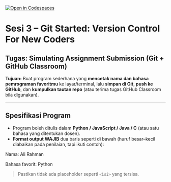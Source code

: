 [![Open in Codespaces](https://classroom.github.com/assets/launch-codespace-2972f46106e565e64193e422d61a12cf1da4916b45550586e14ef0a7c637dd04.svg)](https://classroom.github.com/open-in-codespaces?assignment_repo_id=20199343)
# Sesi 3 – Git Started: Version Control For New Coders

## Tugas: Simulating Assignment Submission (Git + GitHub Classroom)

**Tujuan:** Buat program sederhana yang **mencetak nama dan bahasa pemrograman favoritmu** ke layar/terminal, lalu **simpan di Git**, **push ke GitHub**, dan **kumpulkan tautan repo** (atau terima tugas GitHub Classroom bila digunakan).

---

## Spesifikasi Program
- Program boleh ditulis dalam **Python / JavaScript / Java / C** (atau satu bahasa yang ditentukan dosen).
- **Format output WAJIB** dua baris seperti di bawah (huruf besar–kecil diabaikan pada penilaian, tapi ikuti contoh):

Nama: Ali Rahman

Bahasa favorit: Python

> Pastikan tidak ada placeholder seperti `<isi>` yang tersisa.

